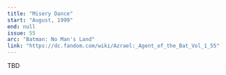 ```yaml
---
title: "Misery Dance"
start: "August, 1999"
end: null
issue: 55
arc: "Batman: No Man's Land"
link: "https://dc.fandom.com/wiki/Azrael:_Agent_of_the_Bat_Vol_1_55"
---
```


TBD
